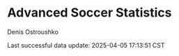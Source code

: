# Advanced Soccer Statistics
Denis Ostroushko

<!-- gfm -->

Last successful data update: 2025-04-05 17:13:51 CST
